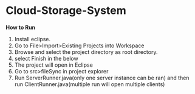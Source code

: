 # Cloud-Storage-System
**How to Run**
1. Install eclipse.
2. Go to File>Import>Existing Projects into Workspace
3. Browse and select the project directory as root directory.
4. select Finish in the below
5. The project will open in Eclipse
6. Go to src>fileSync in project explorer
7. Run ServerRunner.java(only one server instance can be ran) 
and then run ClientRunner.java(multiple run will open multiple clients)
